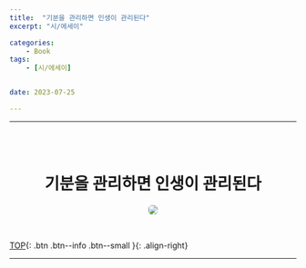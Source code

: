 ```yaml
---
title:  "기분을 관리하면 인생이 관리된다"
excerpt: "시/에세이"

categories:
    - Book
tags:
    - [시/에세이]


date: 2023-07-25

---
```

- - -
<br><br>

#   <center>기분을 관리하면 인생이 관리된다</center>
<p align="center"> 
 <img src="https://github.com/levell1/levell1.github.io/assets/96651722/64a9ae7f-4326-4831-90f8-0d54217b86f0" 
 style="border:1px solid #eaeaea; border-radius: 7px; padding: 0px;" ></p>


<br>


[TOP](#){: .btn .btn--info .btn--small }{: .align-right}
<br>
- - -
